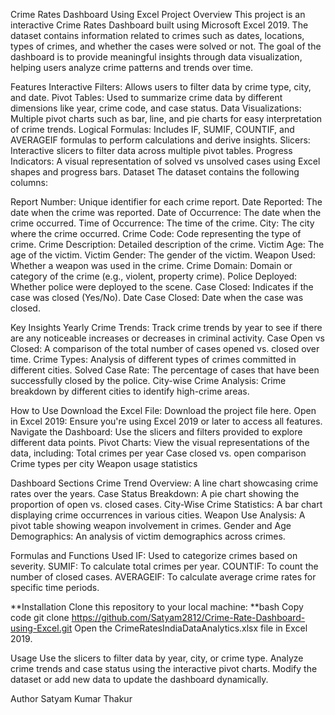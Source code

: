 Crime Rates Dashboard Using Excel
Project Overview
This project is an interactive Crime Rates Dashboard built using Microsoft Excel 2019. The dataset contains information related to crimes such as dates, locations, types of crimes, and whether the cases were solved or not. The goal of the dashboard is to provide meaningful insights through data visualization, helping users analyze crime patterns and trends over time.

Features
  Interactive Filters: Allows users to filter data by crime type, city, and date.
  Pivot Tables: Used to summarize crime data by different dimensions like year, crime code, and case status.
  Data Visualizations: Multiple pivot charts such as bar, line, and pie charts for easy interpretation of crime trends.
  Logical Formulas: Includes IF, SUMIF, COUNTIF, and AVERAGEIF formulas to perform calculations and derive insights.
  Slicers: Interactive slicers to filter data across multiple pivot tables.
  Progress Indicators: A visual representation of solved vs unsolved cases using Excel shapes and progress bars.
  Dataset
The dataset contains the following columns:

  Report Number: Unique identifier for each crime report.
  Date Reported: The date when the crime was reported.
  Date of Occurrence: The date when the crime occurred.
  Time of Occurrence: The time of the crime.
  City: The city where the crime occurred.
  Crime Code: Code representing the type of crime.
  Crime Description: Detailed description of the crime.
  Victim Age: The age of the victim.
  Victim Gender: The gender of the victim.
  Weapon Used: Whether a weapon was used in the crime.
  Crime Domain: Domain or category of the crime (e.g., violent, property crime).
  Police Deployed: Whether police were deployed to the scene.
  Case Closed: Indicates if the case was closed (Yes/No).
  Date Case Closed: Date when the case was closed.
  
  Key Insights
    Yearly Crime Trends: Track crime trends by year to see if there are any noticeable increases or decreases in criminal activity.
    Case Open vs Closed: A comparison of the total number of cases opened vs. closed over time.
    Crime Types: Analysis of different types of crimes committed in different cities.
    Solved Case Rate: The percentage of cases that have been successfully closed by the police.
    City-wise Crime Analysis: Crime breakdown by different cities to identify high-crime areas.

How to Use
  Download the Excel File: Download the project file here.
  Open in Excel 2019: Ensure you're using Excel 2019 or later to access all features.
  Navigate the Dashboard: Use the slicers and filters provided to explore different data points.
  Pivot Charts: View the visual representations of the data, including:
  Total crimes per year
  Case closed vs. open comparison
  Crime types per city
  Weapon usage statistics

Dashboard Sections
    Crime Trend Overview: A line chart showcasing crime rates over the years.
    Case Status Breakdown: A pie chart showing the proportion of open vs. closed cases.
    City-Wise Crime Statistics: A bar chart displaying crime occurrences in various cities.
    Weapon Use Analysis: A pivot table showing weapon involvement in crimes.
    Gender and Age Demographics: An analysis of victim demographics across crimes.

Formulas and Functions Used
IF: Used to categorize crimes based on severity.
SUMIF: To calculate total crimes per year.
COUNTIF: To count the number of closed cases.
AVERAGEIF: To calculate average crime rates for specific time periods.

**Installation
Clone this repository to your local machine:
**bash
Copy code
    git clone https://github.com/Satyam2812/Crime-Rate-Dashboard-using-Excel.git
Open the CrimeRatesIndiaDataAnalytics.xlsx file in Excel 2019.

Usage
Use the slicers to filter data by year, city, or crime type.
Analyze crime trends and case status using the interactive pivot charts.
Modify the dataset or add new data to update the dashboard dynamically.

Author
Satyam Kumar Thakur
